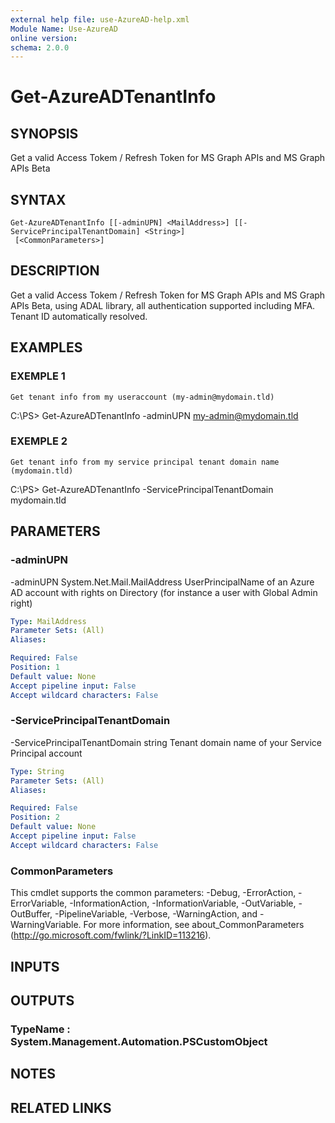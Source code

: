 ```yaml
---
external help file: use-AzureAD-help.xml
Module Name: Use-AzureAD
online version:
schema: 2.0.0
---
```


# Get-AzureADTenantInfo

## SYNOPSIS
Get a valid Access Tokem / Refresh Token for MS Graph APIs and MS Graph APIs Beta

## SYNTAX

```
Get-AzureADTenantInfo [[-adminUPN] <MailAddress>] [[-ServicePrincipalTenantDomain] <String>]
 [<CommonParameters>]
```

## DESCRIPTION
Get a valid Access Tokem / Refresh Token for MS Graph APIs and MS Graph APIs Beta, using ADAL library, all authentication supported including MFA.
Tenant ID automatically resolved.

## EXAMPLES

### EXEMPLE 1
```
Get tenant info from my useraccount (my-admin@mydomain.tld)
```

C:\PS\> Get-AzureADTenantInfo -adminUPN my-admin@mydomain.tld

### EXEMPLE 2
```
Get tenant info from my service principal tenant domain name (mydomain.tld)
```

C:\PS\> Get-AzureADTenantInfo -ServicePrincipalTenantDomain mydomain.tld

## PARAMETERS

### -adminUPN
-adminUPN System.Net.Mail.MailAddress
   UserPrincipalName of an Azure AD account with rights on Directory (for instance a user with Global Admin right)

```yaml
Type: MailAddress
Parameter Sets: (All)
Aliases:

Required: False
Position: 1
Default value: None
Accept pipeline input: False
Accept wildcard characters: False
```

### -ServicePrincipalTenantDomain
-ServicePrincipalTenantDomain string
Tenant domain name of your Service Principal account

```yaml
Type: String
Parameter Sets: (All)
Aliases:

Required: False
Position: 2
Default value: None
Accept pipeline input: False
Accept wildcard characters: False
```

### CommonParameters
This cmdlet supports the common parameters: -Debug, -ErrorAction, -ErrorVariable, -InformationAction, -InformationVariable, -OutVariable, -OutBuffer, -PipelineVariable, -Verbose, -WarningAction, and -WarningVariable.
For more information, see about_CommonParameters (http://go.microsoft.com/fwlink/?LinkID=113216).

## INPUTS

## OUTPUTS

### TypeName : System.Management.Automation.PSCustomObject
## NOTES

## RELATED LINKS
